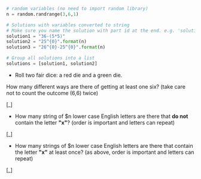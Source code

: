 ```python
# random variables (no need to import random library)
n = random.randrange(3,6,1)

# Solutions with variables converted to string
# Make sure you name the solution with part id at the end. e.g. 'solution1' will be solution for part 1.
solution1 = "36-(5*5)"
solution2 = "25^{0}".format(n)
solution3 = "26^{0}-25^{0}".format(n)

# Group all solutions into a list
solutions = [solution1, solution2]

```

* Roll two fair dice: a red die and a green die.

How many different ways are there of getting at least one six? (take
care not to count the outcome (6,6) twice) 

[_]

* How many string of $n lower case English letters are there that **do
  not** contain the letter **"x"**? (order is important and letters can
  repeat) 
  
[_]

* How many strings of $n lower case English letters are there that
  contain the letter **"x"** at least once? (as above, order is important and letters can repeat) 


[_]
